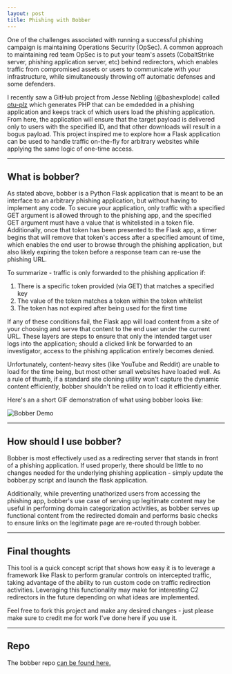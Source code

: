 ```yaml
---
layout: post
title: Phishing with Bobber
---
```


One of the challenges associated with running a successful phishing campaign is maintaining Operations Security (OpSec). A common approach to maintaining red team OpSec is to put your team's assets (CobaltStrike server, phishing application server, etc) behind redirectors, which enables traffic from compromised assets or users to communicate with your infrastructure, while simultaneously throwing off automatic defenses and some defenders.

I recently saw a GitHub project from Jesse Nebling (@bashexplode) called [otu-plz](https://github.com/bashexplode/otu-plz) which generates PHP that can be emdedded in a phishing application and keeps track of which users load the phishing application. From here, the application will ensure that the target payload is delivered only to users with the specified ID, and that other downloads will result in a bogus payload. This project inspired me to explore how a Flask application can be used to handle traffic on-the-fly for arbitrary websites while applying the same logic of one-time access.

---

## What is bobber?

As stated above, bobber is a Python Flask application that is meant to be an interface to an arbitrary phishing application, but without having to implement any code. To secure your application, only traffic with a specified GET argument is allowed through to the phishing app, and the specified GET argument must have a value that is whitelisted in a token file. Additionally, once that token has been presented to the Flask app, a timer begins that will remove that token's access after a specified amount of time, which enables the end user to browse through the phishing application, but also likely expiring the token before a response team can re-use the phishing URL.

To summarize - traffic is only forwarded to the phishing application if:
1. There is a specific token provided (via GET) that matches a specified key
2. The value of the token matches a token within the token whitelist
3. The token has not expired after being used for the first time

If any of these conditions fail, the Flask app will load content from a site of your choosing and serve that content to the end user under the current URL. These layers are steps to ensure that only the intended target user logs into the application; should a clicked link be forwarded to an investigator, access to the phishing application entirely becomes denied.

Unfortunately, content-heavy sites (like YouTube and Reddit) are unable to load for the time being, but most other small websites have loaded well. As a rule of thumb, if a standard site cloning utility won't capture the dynamic content efficiently, bobber shouldn't be relied on to load it efficiently either.

Here's an a short GIF demonstration of what using bobber looks like:

![Bobber Demo](/images/bobber.gif)

---

## How should I use bobber?
Bobber is most effectively used as a redirecting server that stands in front of a phishing application. If used properly, there should be little to no changes needed for the underlying phishing application - simply update the bobber.py script and launch the flask application.

Additionally, while preventing unathorized users from accessing the phishing app, bobber's use case of serving up legitimate content may be useful in performing domain categorization activities, as bobber serves up functional content from the redirected domain and performs basic checks to ensure links on the legitimate page are re-routed through bobber.

---

## Final thoughts
This tool is a quick concept script that shows how easy it is to leverage a framework like Flask to perform granular controls on intercepted traffic, taking advantage of the ability to run custom code on traffic redirection activities. Leveraging this functionality may make for interesting C2 redirectors in the future depending on what ideas are implemented.

Feel free to fork this project and make any desired changes - just please make sure to credit me for work I've done here if you use it.

---

## Repo

The bobber repo [can be found here.](https://github.com/jfulling/bobber)
